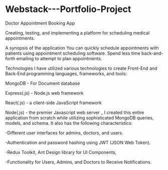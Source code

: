 # Webstack---Portfolio-Project
Doctor Appointment Booking App


Creating, testing, and implementing a platform for scheduling medical appointments.


A synopsis of the application
You can quickly schedule appointments with patients using appointment scheduling software. Spend less time back-and-forth emailing to attempt to plan appointments.

Technologies
I have utilized various technologies to create Front-End and Back-End programming languages, frameworks, and tools:


MongoDB - For Document database

Express(.js) - Node.js web framework

React(.js) - a client-side JavaScript framework

Node(.js) - the premier Javascript web server
_
I created this entire application from scratch while utilizing sophisticated MongoDB queries, models, and schema. It also has the following characteristics:

-Different user interfaces for admins, doctors, and users.

-Authentication and password hashing using JWT (JSON Web Token).

-Redux Toolkit, Ant Design library for UI Components,

-Functionality for Users, Admins, and Doctors to Receive Notifications.
